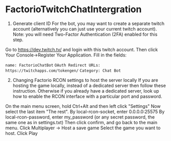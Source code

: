 # FactorioTwitchChatIntergration

1. Generate client ID
For the bot, you may want to create a separate twitch account (alternatively you can just use your current twitch account). Note: you will need Two-Factor Authentication (2FA) enabled for this step.

Go to https://dev.twitch.tv/ and login with this twitch account. Then click Your Console->Register Your Application. Fill in the fields:

```name: FactorioChatBot```
```OAuth Redirect URLs: https://twitchapps.com/tokengen/```
```Category: Chat Bot```

2. Changing Factorio RCON settings to host the server locally
If you are hosting the game locally, instead of a dedicated server then follow these instruction. Otherwise if you already have a dedicated server, look up how to enable the RCON interface with a particular port and password.

On the main menu screen, hold Ctrl+Alt and then left click "Settings"
Now select the last item "The rest".
By local-rcon-socket, enter 0.0.0.0:25575
By local-rcon-password, enter my_password (or any secret password, the same one as in settings.txt)
Then click confirm, and go back to the main menu.
Click Multiplayer -> Host a save game
Select the game you want to host.
Click Play
